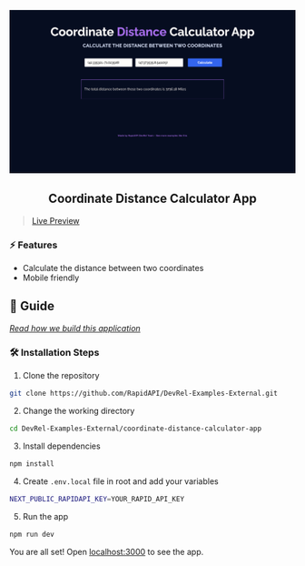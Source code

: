 ![cover](assets/cover.png)

<div align="center">
	<h2>Coordinate Distance Calculator App</h2>
</div>

> [Live Preview](https://rapidapi-example-coordinate-distance-calculator.vercel.app/)

### ⚡️ Features

- Calculate the distance between two coordinates
- Mobile friendly

## 📖 Guide

[*Read how we build this application*](https://rapidapi.com/guides/build-coordinate-distance-calculator-app)

### 🛠️ Installation Steps

1. Clone the repository

```bash
git clone https://github.com/RapidAPI/DevRel-Examples-External.git
```

2. Change the working directory

```bash
cd DevRel-Examples-External/coordinate-distance-calculator-app
```

3. Install dependencies

```bash
npm install
```

4. Create `.env.local` file in root and add your variables

```bash
NEXT_PUBLIC_RAPIDAPI_KEY=YOUR_RAPID_API_KEY
```

5. Run the app

```bash
npm run dev
```

You are all set! Open [localhost:3000](http://localhost:3000/) to see the app.
